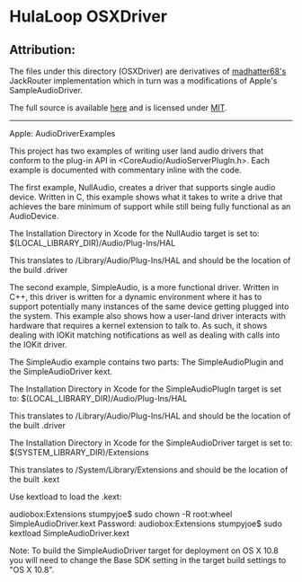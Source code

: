# HulaLoop OSXDriver #

## Attribution: ##
The files under this directory (OSXDriver) are derivatives of [madhatter68's](https://github.com/madhatter68) JackRouter implementation which in turn was a modifications of Apple's SampleAudioDriver.

The full source is available [here](https://github.com/madhatter68/JackRouter) and is licensed under [MIT](https://github.com/madhatter68/JackRouter/blob/master/LICENSE).

---------

Apple:
AudioDriverExamples

This project has two examples of writing user land audio drivers that conform to the plug-in API in <CoreAudio/AudioServerPlugIn.h>. Each example is documented with commentary inline with the code.

The first example, NullAudio, creates a driver that supports single audio device. Written in C, this example shows what it takes to write a drive that achieves the bare minimum of support while still being fully functional as an AudioDevice.

The Installation Directory in Xcode for the NullAudio target is set to:
$(LOCAL_LIBRARY_DIR)/Audio/Plug-Ins/HAL

This translates to /Library/Audio/Plug-Ins/HAL and should be the location of the build .driver

The second example, SimpleAudio, is a more functional driver. Written in C++, this driver is written for a dynamic environment where it has to support potentially many instances of the same device getting plugged into the system. This example also shows how a user-land driver interacts with hardware that requires a kernel extension to talk to. As such, it shows dealing with IOKit matching notifications as well as dealing with calls into the IOKit driver.

The SimpleAudio example contains two parts: The SimpleAudioPlugin and the SimpleAudioDriver kext.

The Installation Directory in Xcode for the SimpleAudioPlugIn target is set to:
$(LOCAL_LIBRARY_DIR)/Audio/Plug-Ins/HAL

This translates to /Library/Audio/Plug-Ins/HAL and should be the location of the built .driver

The Installation Directory in Xcode for the SimpleAudioDriver target is set to:
$(SYSTEM_LIBRARY_DIR)/Extensions

This translates to /System/Library/Extensions and should be the location of the built .kext

Use kextload to load the .kext:

audiobox:Extensions stumpyjoe$ sudo chown -R root:wheel SimpleAudioDriver.kext
Password:
audiobox:Extensions stumpyjoe$ sudo kextload SimpleAudioDriver.kext

Note: To build the SimpleAudioDriver target for deployment on OS X 10.8 you will need to change the Base SDK setting in the target build settings to "OS X 10.8".
